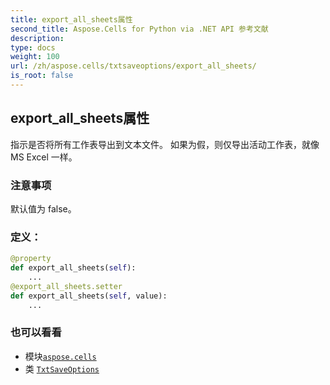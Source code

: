 ```yaml
---
title: export_all_sheets属性
second_title: Aspose.Cells for Python via .NET API 参考文献
description:
type: docs
weight: 100
url: /zh/aspose.cells/txtsaveoptions/export_all_sheets/
is_root: false
---
```

## export_all_sheets属性

指示是否将所有工作表导出到文本文件。
如果为假，则仅导出活动工作表，就像 MS Excel 一样。

### 注意事项

默认值为 false。
### 定义：
```python
@property
def export_all_sheets(self):
    ...
@export_all_sheets.setter
def export_all_sheets(self, value):
    ...
```

### 也可以看看
* 模块[`aspose.cells`](../../)
* 类 [`TxtSaveOptions`](/cells/python-net/zh/aspose.cells/txtsaveoptions)
